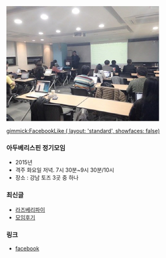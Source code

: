 ![대문](doc/img/ad141127.jpg)

[gimmick:FacebookLike ( layout: 'standard', showfaces: false) ](http://arduberryspin.github.io)

### 아두베리스핀 정기모임
- 2015년
- 격주 화요일 저녁. 7시 30분~9시 30분/10시
- 장소 : 강남 토즈 3곳 중 하나

### 최신글
- [라즈베리파이](doc/part1/d04.md)
- [모임후기](doc/after.md)

### 링크
- [facebook ](https://www.facebook.com/groups/arduberryspin/)
